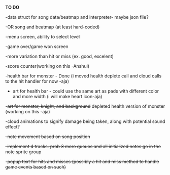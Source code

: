 **TO DO**

-data struct for song data/beatmap and interpreter- maybe json file?

-OR song and beatmap (at least hard-coded)

-menu screen, ability to select level

-game over/game won screen

-more variation than hit or miss (ex. good, excelent)

-score counter(working on this -Anshul)

-health bar for monster - Done (i moved health deplete call and cloud calls to the hit handler for now -aja)

- art for health bar - could use the same art as pads with different color and more width (i will make heart icon-aja)

-~~art for monster, knight, and background~~ depleted health version of monster (working on this -aja)

-cloud animations to signify damage being taken, along with potential sound effect?

~~-note movement based on song position~~

~~-implement 4 tracks. prob 3 more queues and all initialized notes go in the note sprite group~~

-~~popup text for hits and misses (possibly a hit and miss method to handle game events based on such)~~

